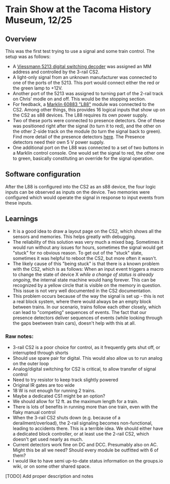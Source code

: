 # Train Show at the Tacoma History Museum, 12/25
## Overview
This was the first test trying to use a signal and some train control. The setup was as follows:
* A [Viessmann 5213 digital switching decoder](https://viessmann-modell.com/en/electronic/electronics-digital/107motorola-digital-switching-decoder/5213)
 was assigned an MM address and controlled by the 3-rail CS2.
* A light-only signal from an unknown manufacturer was connected to one of the ports of the 5213. This port would connect either the red or the green lamp to +12V.
* Another port of the 5213 was assigned to turning part of the 2-rail track on Chris' modle on and off. This would be the stopping section.
* For feedback, a [Marklin 60883 "L88"](https://www.marklin.com/products/details/article/60883) module was connected to the CS2. Among other things, this provides 16 logical inputs that show up on the CS2 as s88 devices. The L88 requires its own power supply.
* Two of these ports were connected to presence detectors. One of these was positioned right after the signal (to turn it to red), and the other on the other 2-side track on the module (to turn the signal back to green). Find more detail of the presence detectors 
[here](Components/PresenceDetector). The Presence detectors need their own 5 V power supply.
* One additional port on the L88 was connected to a set of two buttons in a Marklin control console. One would set the signal to red, the other one to green, basically constituting an override for the signal operation.

## Software configuration
After the L88 is configured into the CS2 as an s88 device, the four logic inputs can be observed as inputs on the device. Two memories were configured which would operate the signal in response to input events from these inputs. 

## Learnings
* It is a good idea to draw a layout page on the CS2, which shows all the sensors and memories. This helps greatly with debugging.
* The reliability of this solution was very much a mixed bag. Sometimes it would run without any issues for hours, sometimes the signal would get "stuck" for no obvious reason. To get out of the "stuck" state, sometimes it was helpful to reboot the CS2, but more often it wasn't.
* The likely cause of this "being stuck" is that there is a known problem with the CS2, which is as follows: When an input event triggers a macro to change the state of device X _while a change of status is already ongoing_, the internal state machine would hang forever. This can be recognized by a yellow circle that is visible on the memory in question. This issue is not very well documented in the CS2 documentation.
* This problem occurs because of the way the signal is set up - this is not a real block system, where there would always be an empty block between trains. In our scenario, trains follow each other closely, which can lead to "competing" sequences of events. The fact that our presence detectors deliver sequences of events (while looking through the gaps beetween train cars), doesn't help with this at all.

### Raw notes:
* 3-rail CS2 is a poor choice for control, as it frequently gets shut off, or interrupted through shorts
* Should use spare pair for digital. This would also allow us to run analog on the outer loop
* Analog/digital switching for CS2 is critical, to allow transfer of signal control
* Need to try resistor to keep track slightly powered
* Original IR gates are too wide
* 18 W is not enough for running 2 trains.
* Maybe a dedicated CS1 might be an option?
* We should allow for 12 ft. as the maximum length for a train. 
* There is lots of benefits in running more than one train, even with the flaky manual control
* When the 3-rail CS2 shuts down (e.g. because of a derailment/overload), the 2-rail signaling becomes non-functional, leading to accidents there. This is a terrible idea. We should either have a dedicated block controller, or at least use the 2-rail CS2, which doesn't get used nearly as much.
* Current detectors work fine on DC and DCC. Presumably also on AC. Might this be all we need? Should every module be outfitted with 6 of them?
* I would like to have semi up-to-date status information on the groups.io wiki, or on some other shared space.

[TODO] Add proper description and notes
